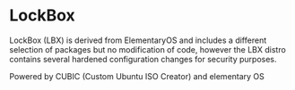 # LockBox

LockBox (LBX) is derived from ElementaryOS and includes a different selection of packages but no modification of code, however the LBX distro contains several hardened configuration changes for security purposes.


Powered by CUBIC (Custom Ubuntu ISO Creator) and elementary OS
